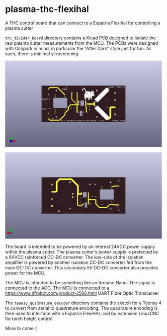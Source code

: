 # plasma-thc-flexihal
A THC control board that can connect to a Expatria Flexihal for controlling a plasma cutter


`thc_divider_board` directory contains a Kicad PCB designed to isolate the raw plasma cutter 
measurements from the MCU. The PCBs were designed with Oshpark in mind, in particular the
"After Dark" style just for fun. As such, there is minimal silkscreening.

![front](thc_divider_board/front.png)

![front](thc_divider_board/back.png)

The board is intended to be powered by an internal 24VDC power supply within the plasma cutter. The 
plasma cutter's power supply is protected by a 6KVDC reinforced DC-DC converter. The low-side of the 
isolation amplifier is powered by another isolation DC-DC converter fed from the main DC-DC 
converter. This secondary 5V DC-DC converter also provides power for the MCU.

The MCU is intended to be something like an Arduino Nano. The signal is connected to the ADC. 
The MCU is connected to a https://www.dfrobot.com/product-2588.html UART Fibre Optic Transceiver

The `teensy_quadrature_encoder` directory contains the sketch for a Teensy 4 to convert from
serial to quadrature encoding. The quadrature encoding is then used to interface with a Expatria
FlexiHAL and by extension LinuxCNC for torch height control.

More to come :)
